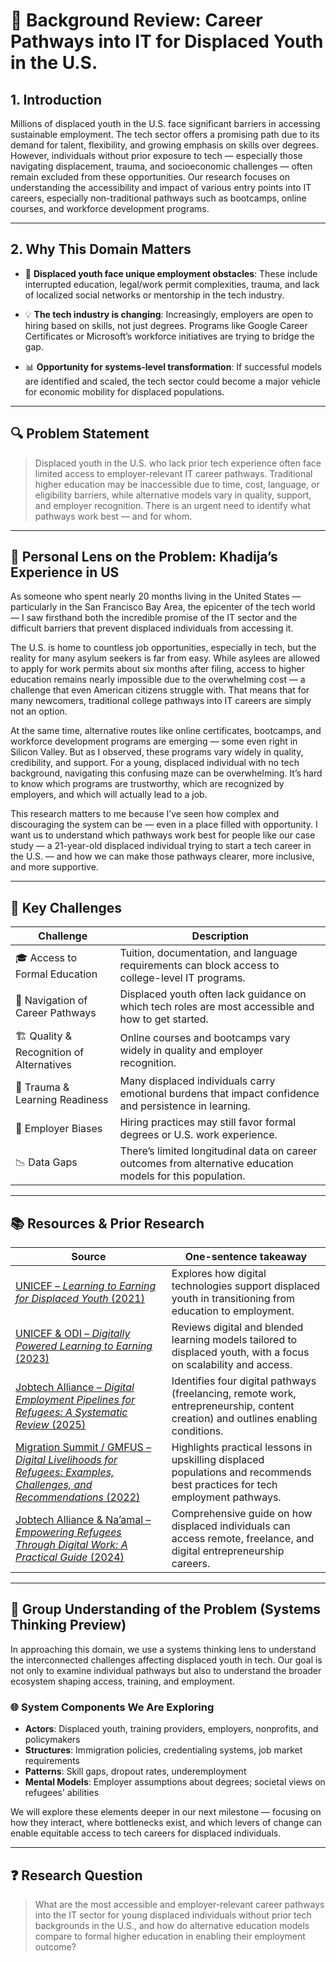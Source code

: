 # 💼 Background Review: Career Pathways into IT for Displaced Youth in the U.S.

## 1. Introduction

Millions of displaced youth in the U.S. face significant barriers in accessing sustainable employment. The tech sector offers a promising path due to its demand for talent, flexibility, and growing emphasis on skills over degrees. However, individuals without prior exposure to tech — especially those navigating displacement, trauma, and socioeconomic challenges — often remain excluded from these opportunities. Our research focuses on understanding the accessibility and impact of various entry points into IT careers, especially non-traditional pathways such as bootcamps, online courses, and workforce development programs.

---

## 2. Why This Domain Matters

- 🚸 **Displaced youth face unique employment obstacles**: These include interrupted education, legal/work permit complexities, trauma, and lack of localized social networks or mentorship in the tech industry.

- 💡 **The tech industry is changing**: Increasingly, employers are open to hiring based on skills, not just degrees. Programs like Google Career Certificates or Microsoft’s workforce initiatives are trying to bridge the gap.

- 📊 **Opportunity for systems-level transformation**: If successful models are identified and scaled, the tech sector could become a major vehicle for economic mobility for displaced populations.

---  

## 🔍 Problem Statement

> Displaced youth in the U.S. who lack prior tech experience often face limited access to employer-relevant IT career pathways. Traditional higher education may be inaccessible due to time, cost, language, or eligibility barriers, while alternative models vary in quality, support, and employer recognition. There is an urgent need to identify what pathways work best — and for whom.

---

## 👤 Personal Lens on the Problem: Khadija’s Experience in US

As someone who spent nearly 20 months living in the United States — particularly in the San Francisco Bay Area, the epicenter of the tech world — I saw firsthand both the incredible promise of the IT sector and the difficult barriers that prevent displaced individuals from accessing it. 

The U.S. is home to countless job opportunities, especially in tech, but the reality for many asylum seekers is far from easy. While asylees are allowed to apply for work permits about six months after filing, access to higher education remains nearly impossible due to the overwhelming cost — a challenge that even American citizens struggle with. That means that for many newcomers, traditional college pathways into IT careers are simply not an option.

At the same time, alternative routes like online certificates, bootcamps, and workforce development programs are emerging — some even right in Silicon Valley. But as I observed, these programs vary widely in quality, credibility, and support. For a young, displaced individual with no tech background, navigating this confusing maze can be overwhelming. It’s hard to know which programs are trustworthy, which are recognized by employers, and which will actually lead to a job.

This research matters to me because I’ve seen how complex and discouraging the system can be — even in a place filled with opportunity. I want us to understand which pathways work best for people like our case study — a 21-year-old displaced individual trying to start a tech career in the U.S. — and how we can make those pathways clearer, more inclusive, and more supportive.  

---

## 🔑 Key Challenges

| Challenge | Description |
|----------|-------------|
| 🎓 Access to Formal Education | Tuition, documentation, and language requirements can block access to college-level IT programs. |
| 🧭 Navigation of Career Pathways | Displaced youth often lack guidance on which tech roles are most accessible and how to get started. |
| 🏗️ Quality & Recognition of Alternatives | Online courses and bootcamps vary widely in quality and employer recognition. |
| 🧠 Trauma & Learning Readiness | Many displaced individuals carry emotional burdens that impact confidence and persistence in learning. |
| 💼 Employer Biases | Hiring practices may still favor formal degrees or U.S. work experience. |
| 📉 Data Gaps | There’s limited longitudinal data on career outcomes from alternative education models for this population. |

---

## 📚 Resources & Prior Research

| Source | One-sentence takeaway |
|--------|------------------------|
| [UNICEF – *Learning to Earning for Displaced Youth* (2021)](https://www.unicef.org/reports/learning-earning-displaced-youth) | Explores how digital technologies support displaced youth in transitioning from education to employment. |
| [UNICEF & ODI – *Digitally Powered Learning to Earning* (2023)](https://odi.org/en/publications/digitally-powered-learning-to-earning-for-displaced-young-people-and-adolescent-girls-and-young-women/) | Reviews digital and blended learning models tailored to displaced youth, with a focus on scalability and access. |
| [Jobtech Alliance – *Digital Employment Pipelines for Refugees: A Systematic Review* (2025)](https://jobtechalliance.com/unlocking-opportunity-how-digital-employment-pipelines-can-empower-refugees/) | Identifies four digital pathways (freelancing, remote work, entrepreneurship, content creation) and outlines enabling conditions. |
| [Migration Summit / GMFUS – *Digital Livelihoods for Refugees: Examples, Challenges, and Recommendations* (2022)](https://www.gmfus.org/news/digital-livelihoods-refugees-examples-challenges-and-recommendations) | Highlights practical lessons in upskilling displaced populations and recommends best practices for tech employment pathways. |
| [Jobtech Alliance & Na’amal – *Empowering Refugees Through Digital Work: A Practical Guide* (2024)](https://jobtechalliance.com/wp-content/uploads/2024/12/Empowering-Refugees-Through-Digital-Work-13012025.pdf) | Comprehensive guide on how displaced individuals can access remote, freelance, and digital entrepreneurship careers. |

---

## 🧠 Group Understanding of the Problem (Systems Thinking Preview)

In approaching this domain, we use a systems thinking lens to understand the interconnected challenges affecting displaced youth in tech. Our goal is not only to examine individual pathways but also to understand the broader ecosystem shaping access, training, and employment.

### 🌐 System Components We Are Exploring

- **Actors**: Displaced youth, training providers, employers, nonprofits, and policymakers  
- **Structures**: Immigration policies, credentialing systems, job market requirements  
- **Patterns**: Skill gaps, dropout rates, underemployment  
- **Mental Models**: Employer assumptions about degrees; societal views on refugees' abilities

We will explore these elements deeper in our next milestone — focusing on how they interact, where bottlenecks exist, and which levers of change can enable equitable access to tech careers for displaced individuals.

---

## ❓ Research Question

> What are the most accessible and employer-relevant career pathways into the IT sector for young displaced individuals without prior tech backgrounds in the U.S., and how do alternative education models compare to formal higher education in enabling their employment outcome?
